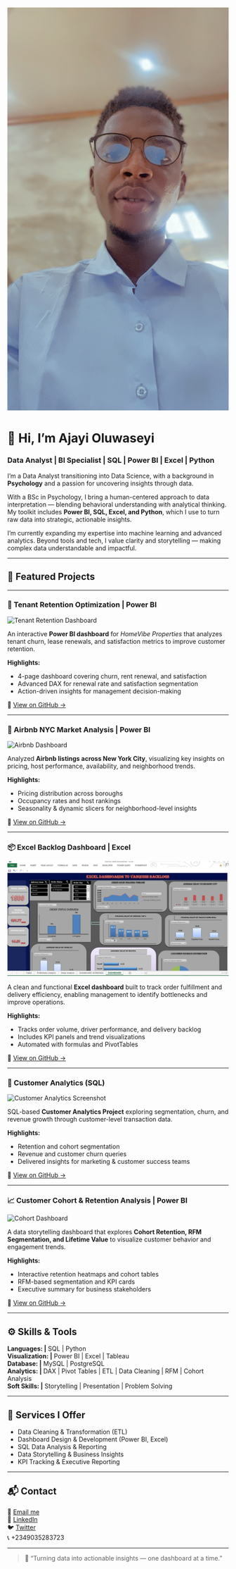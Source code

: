 # ![Ajayi Oluwaseyi](headshot.jpg)

# 👋 Hi, I’m Ajayi Oluwaseyi
### Data Analyst | BI Specialist | SQL | Power BI | Excel | Python

I’m a Data Analyst transitioning into Data Science, with a background in **Psychology** and a passion for uncovering insights through data.

With a BSc in Psychology, I bring a human-centered approach to data interpretation — blending behavioral understanding with analytical thinking. My toolkit includes **Power BI, SQL, Excel, and Python**, which I use to turn raw data into strategic, actionable insights.

I’m currently expanding my expertise into machine learning and advanced analytics. Beyond tools and tech, I value clarity and storytelling — making complex data understandable and impactful.

---

## 🧩 Featured Projects

---

### 🏢 Tenant Retention Optimization | Power BI
![Tenant Retention Dashboard](tenant_retention_dashboard.jpg)

An interactive **Power BI dashboard** for *HomeVibe Properties* that analyzes tenant churn, lease renewals, and satisfaction metrics to improve customer retention.

**Highlights:**
- 4-page dashboard covering churn, rent renewal, and satisfaction
- Advanced DAX for renewal rate and satisfaction segmentation
- Action-driven insights for management decision-making  

📂 [View on GitHub →](https://github.com/Psychizzy/RealEstate-Tenant-Retention-Optimization)

---

### 🏨 Airbnb NYC Market Analysis | Power BI
![Airbnb Dashboard](airbnb_dashboard.jpg)

Analyzed **Airbnb listings across New York City**, visualizing key insights on pricing, host performance, availability, and neighborhood trends.

**Highlights:**
- Pricing distribution across boroughs  
- Occupancy rates and host rankings  
- Seasonality & dynamic slicers for neighborhood-level insights  

📂 [View on GitHub →](https://github.com/Psychizzy/Airbnb-NYC-Data-Analysis-)

---

### 📦 Excel Backlog Dashboard | Excel
![Excel Backlog Dashboard](excel_backlog_dashboard.jpg)

A clean and functional **Excel dashboard** built to track order fulfillment and delivery efficiency, enabling management to identify bottlenecks and improve operations.

**Highlights:**
- Tracks order volume, driver performance, and delivery backlog  
- Includes KPI panels and trend visualizations  
- Automated with formulas and PivotTables  

📂 [View on GitHub →](https://github.com/Psychizzy/EXCEL-BACKLOGS-ANALYSIS)

---

### 🧮 Customer Analytics (SQL)
![Customer Analytics Screenshot](customer_sql_query.jpg)

SQL-based **Customer Analytics Project** exploring segmentation, churn, and revenue growth through customer-level transaction data.

**Highlights:**
- Retention and cohort segmentation  
- Revenue and customer churn queries  
- Delivered insights for marketing & customer success teams  

📂 [View on GitHub →](https://github.com/Psychizzy/Customer-Analytics-SQL-Project)

---

### 📈 Customer Cohort & Retention Analysis | Power BI
![Cohort Dashboard](customer_cohort_dashboard.jpg)

A data storytelling dashboard that explores **Cohort Retention, RFM Segmentation, and Lifetime Value** to visualize customer behavior and engagement trends.

**Highlights:**
- Interactive retention heatmaps and cohort tables  
- RFM-based segmentation and KPI cards  
- Executive summary for business stakeholders  

📂 [View on GitHub →](https://github.com/Psychizzy/customer-cohort-retention-powerbi)

---

## ⚙️ Skills & Tools

**Languages: |** SQL | Python  
**Visualization: |** Power BI | Excel | Tableau  
**Database: |** MySQL | PostgreSQL  
**Analytics: |** DAX | Pivot Tables | ETL | Data Cleaning | RFM | Cohort Analysis  
**Soft Skills: |** Storytelling | Presentation | Problem Solving  

---

## 💼 Services I Offer
- Data Cleaning & Transformation (ETL)
- Dashboard Design & Development (Power BI, Excel)
- SQL Data Analysis & Reporting
- Data Storytelling & Business Insights
- KPI Tracking & Executive Reporting

---

## 📬 Contact
📧 [Email me](mailto:oluwaseyi1414@gmail.com)  
🔗 [LinkedIn](https://www.linkedin.com/in/ajayi-oluwaseyi-865a35248)  
🐦 [Twitter](https://twitter.com/Psychizzy1414)  
📞 +2349035283723

---

> 💬 “Turning data into actionable insights — one dashboard at a time.”
